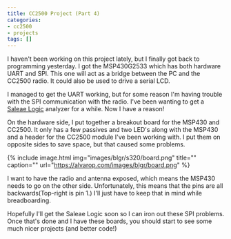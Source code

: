 ```yaml
---
title: CC2500 Project (Part 4)
categories:
- cc2500
- projects
tags: []
---
```

I haven't been working on this project lately, but I finally got back to programming yesterday. I got the MSP430G2533 which has both hardware UART and SPI. This one will act as a bridge between the PC and the CC2500 radio. It could also be used to drive a serial LCD.

I managed to get the UART working, but for some reason I'm having trouble with the SPI communication with the radio. I've been wanting to get a <a href="http://www.saleae.com/logic/" target="_blank">Saleae Logic</a> analyzer for a while. Now I have a reason!

On the hardware side, I put together a breakout board for the MSP430 and CC2500. It only has a few passives and two LED's along with the MSP430 and a header for the CC2500 module I've been working with. I put them on opposite sides to save space, but that caused some problems.

{% include image.html
            img="images/blgr/s320/board.png"
            title=""
            caption=""
            url="https://alvarop.com/images/blgr/board.png" %}

I want to have the radio and antenna exposed, which means the MSP430 needs to go on the other side. Unfortunately, this means that the pins are all backwards(Top-right is pin 1.) I'll just have to keep that in mind while breadboarding.

Hopefully I'll get the Saleae&nbsp;Logic soon so I can iron out these SPI problems. Once that's done and I have these boards, you should start to see some much nicer projects (and better code!)




